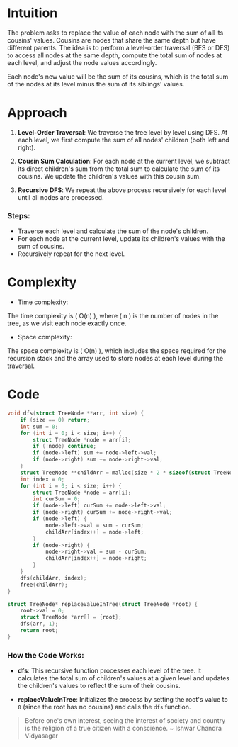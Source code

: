 # Intuition
<!-- Describe your first thoughts on how to solve this problem. -->
The problem asks to replace the value of each node with the sum of all its cousins' values. Cousins are nodes that share the same depth but have different parents. The idea is to perform a level-order traversal (BFS or DFS) to access all nodes at the same depth, compute the total sum of nodes at each level, and adjust the node values accordingly. 

Each node's new value will be the sum of its cousins, which is the total sum of the nodes at its level minus the sum of its siblings' values.

# Approach
<!-- Describe your approach to solving the problem. -->
1. **Level-Order Traversal**: We traverse the tree level by level using DFS. At each level, we first compute the sum of all nodes' children (both left and right).
  
2. **Cousin Sum Calculation**: For each node at the current level, we subtract its direct children's sum from the total sum to calculate the sum of its cousins. We update the children's values with this cousin sum.

3. **Recursive DFS**: We repeat the above process recursively for each level until all nodes are processed.

### Steps:
- Traverse each level and calculate the sum of the node's children.
- For each node at the current level, update its children's values with the sum of cousins.
- Recursively repeat for the next level.

# Complexity
- Time complexity:
<!-- Add your time complexity here, e.g. $$O(n)$$ -->
The time complexity is \( O(n) \), where \( n \) is the number of nodes in the tree, as we visit each node exactly once.

- Space complexity:
<!-- Add your space complexity here, e.g. $$O(n)$$ -->
The space complexity is \( O(n) \), which includes the space required for the recursion stack and the array used to store nodes at each level during the traversal.

# Code

```c
void dfs(struct TreeNode **arr, int size) {
    if (size == 0) return;
    int sum = 0;
    for (int i = 0; i < size; i++) {
        struct TreeNode *node = arr[i];
        if (!node) continue;
        if (node->left) sum += node->left->val;
        if (node->right) sum += node->right->val;
    }
    struct TreeNode **childArr = malloc(size * 2 * sizeof(struct TreeNode *));
    int index = 0;
    for (int i = 0; i < size; i++) {
        struct TreeNode *node = arr[i];
        int curSum = 0;
        if (node->left) curSum += node->left->val;
        if (node->right) curSum += node->right->val;
        if (node->left) {
            node->left->val = sum - curSum;
            childArr[index++] = node->left;
        }
        if (node->right) {
            node->right->val = sum - curSum;
            childArr[index++] = node->right;
        }
    }
    dfs(childArr, index);
    free(childArr);
}

struct TreeNode* replaceValueInTree(struct TreeNode *root) {
    root->val = 0;
    struct TreeNode *arr[] = {root};
    dfs(arr, 1);
    return root;
}
```

### How the Code Works:
- **dfs**: This recursive function processes each level of the tree. It calculates the total sum of children's values at a given level and updates the children's values to reflect the sum of their cousins.
  
- **replaceValueInTree**: Initializes the process by setting the root's value to `0` (since the root has no cousins) and calls the `dfs` function.

> Before one's own interest, seeing the interest of society and country is the religion of a true citizen with a conscience. ~ Ishwar Chandra Vidyasagar
